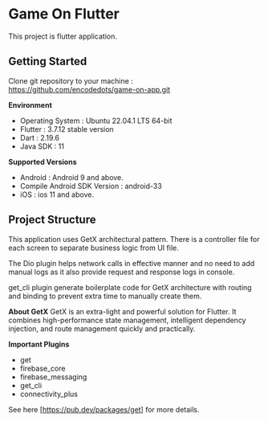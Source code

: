 # Game On Flutter

This project is flutter application. 

## Getting Started
Clone git repository to your machine : https://github.com/encodedots/game-on-app.git

**Environment**
- Operating System : Ubuntu 22.04.1 LTS 64-bit
- Flutter : 3.7.12 stable version
- Dart : 2.19.6
- Java SDK : 11

**Supported Versions**
- Android : Android 9 and above.
- Compile Android SDK Version : android-33
- iOS : ios 11 and above.

## Project Structure
This application uses GetX architectural pattern. There is a controller file for each screen to 
separate business logic from UI file. 

The Dio plugin helps network calls in effective manner and no need to add manual logs as it also
provide request and response logs in console.

get_cli plugin generate boilerplate code for GetX architecture with routing and binding to prevent
extra time to manually create them.

**About GetX**
GetX is an extra-light and powerful solution for Flutter. It combines high-performance 
state management, intelligent dependency injection, and route management quickly and practically.

**Important Plugins**
- get
- firebase_core
- firebase_messaging
- get_cli
- connectivity_plus

See here [https://pub.dev/packages/get] for more details.

